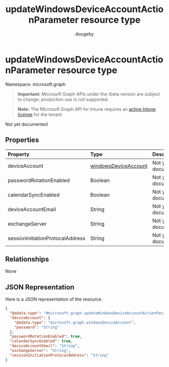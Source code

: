 ﻿---
title: "updateWindowsDeviceAccountActionParameter resource type"
description: "Not yet documented"
author: "dougeby"
localization_priority: Normal
ms.prod: "intune"
doc_type: resourcePageType
---

# updateWindowsDeviceAccountActionParameter resource type

Namespace: microsoft.graph

> **Important:** Microsoft Graph APIs under the /beta version are subject to change; production use is not supported.

> **Note:** The Microsoft Graph API for Intune requires an [active Intune license](https://go.microsoft.com/fwlink/?linkid=839381) for the tenant.

Not yet documented

## Properties

| Property                         | Type                                                                        | Description        |
| :------------------------------- | :-------------------------------------------------------------------------- | :----------------- |
| deviceAccount                    | [windowsDeviceAccount](../resources/intune-devices-windowsdeviceaccount.md) | Not yet documented |
| passwordRotationEnabled          | Boolean                                                                     | Not yet documented |
| calendarSyncEnabled              | Boolean                                                                     | Not yet documented |
| deviceAccountEmail               | String                                                                      | Not yet documented |
| exchangeServer                   | String                                                                      | Not yet documented |
| sessionInitiationProtocalAddress | String                                                                      | Not yet documented |

## Relationships

None

## JSON Representation

Here is a JSON representation of the resource.

<!-- {
  "blockType": "resource",
  "@odata.type": "microsoft.graph.updateWindowsDeviceAccountActionParameter"
}
-->

```json
{
  "@odata.type": "#microsoft.graph.updateWindowsDeviceAccountActionParameter",
  "deviceAccount": {
    "@odata.type": "microsoft.graph.windowsDeviceAccount",
    "password": "String"
  },
  "passwordRotationEnabled": true,
  "calendarSyncEnabled": true,
  "deviceAccountEmail": "String",
  "exchangeServer": "String",
  "sessionInitiationProtocalAddress": "String"
}
```
